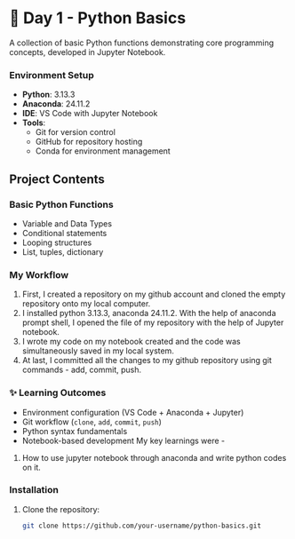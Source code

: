# 🌟 Day 1 - Python Basics

A collection of basic Python functions demonstrating core programming concepts, developed in Jupyter Notebook.

### Environment Setup

- **Python**: 3.13.3
- **Anaconda**: 24.11.2
- **IDE**: VS Code with Jupyter Notebook
- **Tools**:
  - Git for version control
  - GitHub for repository hosting
  - Conda for environment management

## Project Contents

### Basic Python Functions

- Variable and Data Types
- Conditional statements
- Looping structures
- List, tuples, dictionary

### My Workflow

1. First, I created a repository on my github account and cloned the empty repository onto my local computer.
2. I installed python 3.13.3, anaconda 24.11.2. With the help of anaconda prompt shell, I opened the file of my repository with the help of Jupyter notebook.
3. I wrote my code on my notebook created and the code was simultaneously saved in my local system.
4. At last, I committed all the changes to my github repository using git commands - add, commit, push.

### ✨ Learning Outcomes

- Environment configuration (VS Code + Anaconda + Jupyter)
- Git workflow (`clone`, `add`, `commit`, `push`)
- Python syntax fundamentals
- Notebook-based development
My key learnings were -
1. How to use jupyter notebook through anaconda and write python codes on it.

### Installation

1. Clone the repository:
   ```bash
   git clone https://github.com/your-username/python-basics.git
   ```
